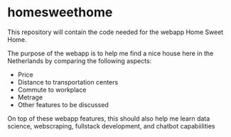 # homesweethome

This repository will contain the code needed for the webapp Home Sweet Home. 

The purpose of the webapp is to help me find a nice house here in the Netherlands by comparing the following aspects:

* Price
* Distance to transportation centers
* Commute to workplace
* Metrage
* Other features to be discussed 


On top of these webapp features, this should also help me learn data science, webscraping, fullstack development, and chatbot capabiilities 

